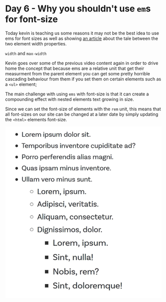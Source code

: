 # Day 6 - Why you shouldn't use `em`s for font-size

Today kevin is teaching us some reasons it may not be the best idea to use ems for font sizes as well as showing [an article](https://css-tricks.com/tale-width-max-width/) about the tale between the two element width properties.

`width` and `max-width`

Kevin goes over some of the previous video content again in order to drive home the concept that because ems are a relative unit that get their measurment from the parent element you can get some pretty horrible cascading behaviour from them if you set them on certain elements such as a `<ul>` element;

The main challenge with using `ems` with font-size is that it can create a compounding effect with nested elements text growing in size.

Since we can set the font-size of elements with the `rem` unit, this means that all font-sizes on our site can be changed at a later date by simply updating the `<html>` elements font-size.

![cascading-em](./cascading-em.png)